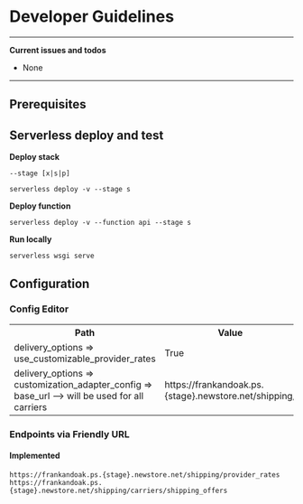 # Developer Guidelines

----
**Current issues and todos**

- None
----

## Prerequisites


## Serverless deploy and test

**Deploy stack**

    --stage [x|s|p]

```
serverless deploy -v --stage s
```

**Deploy function**
```
serverless deploy -v --function api --stage s
```

**Run locally**
```
serverless wsgi serve
```

## Configuration
### Config Editor

<table>
    <tr>
        <th>
            Path
        </th>
        <th>
            Value
        </th>
    </tr>
    <tr>
        <td>
            delivery_options => use_customizable_provider_rates
        </td>
        <td>
            True
        </td>
    </tr>
    <tr>
        <td>
            delivery_options => customization_adapter_config => base_url --> will be used for all carriers
        </td>
        <td>
            https://frankandoak.ps.{stage}.newstore.net/shipping/
        </td>
    </tr>
</table>


### Endpoints via Friendly URL
#### Implemented
```
https://frankandoak.ps.{stage}.newstore.net/shipping/provider_rates
https://frankandoak.ps.{stage}.newstore.net/shipping/carriers/shipping_offers
```

